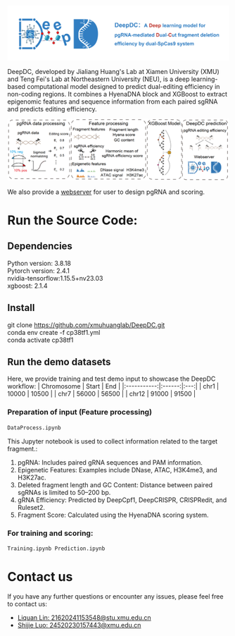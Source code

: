 ![logo](imag/DeepDC_logo_20250319.png)

DeepDC, developed by Jialiang Huang's Lab at Xiamen University (XMU) and Teng Fei's Lab at Northeastern University (NEU), is a deep learning-based computational model designed to predict dual-editing efficiency in non-coding regions. It combines a HyenaDNA block and XGBoost to extract epigenomic features and sequence information from each paired sgRNA and predicts editing efficiency.

![workflow](imag/workflow.png)

We also provide a [webserver](https://deepdc.huanglabxmu.com/) for user to design pgRNA and scoring.

# Run the Source Code:

## Dependencies
Python version: 3.8.18  
Pytorch version: 2.4.1  
nvidia-tensorflow:1.15.5+nv23.03  
xgboost: 2.1.4  

## Install
git clone https://github.com/xmuhuanglab/DeepDC.git  
conda env create -f cp38tf1.yml  
conda activate cp38tf1  

## Run the demo datasets
Here, we provide training and test demo input to showcase the DeepDC workflow:
| Chromosome | Start | End |
|:-----------:|:------:|:---:|
| chr1        | 10000  | 10500 |
| chr7        | 56000  | 56500 |
| chr12       | 91000  | 91500 |

### Preparation of input (Feature processing)
```bash
DataProcess.ipynb
```
This Jupyter notebook is used to collect information related to the target fragment.: 
1. pgRNA: Includes paired gRNA sequences and PAM information.
2. Epigenetic Features: Examples include DNase, ATAC, H3K4me3, and H3K27ac.
3. Deleted fragment length and GC Content: Distance between paired sgRNAs is limited to 50–200 bp.
4. gRNA Efficiency: Predicted by DeepCpf1, DeepCRISPR, CRISPRedit, and Ruleset2.
5. Fragment Score: Calculated using the HyenaDNA scoring system.

### For training and scoring:
```bash
Training.ipynb Prediction.ipynb
```

# Contact us
If you have any further questions or encounter any issues, please feel free to contact us:
- [Liquan Lin: 21620241153548@stu.xmu.edu.cn](mailto:21620241153548@stu.xmu.edu.cn)
- [Shijie Luo: 24520230157443@xmu.edu.cn](mailto:24520230157443@xmu.edu.cn)
